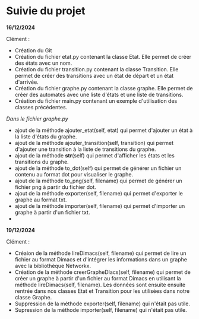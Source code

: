 # Suivie du projet


**16/12/2024**

Clément : 

- Création du Git
- Création du fichier etat.py contenant la classe Etat. Elle permet de créer des états avec un nom. 
- Création du fichier transition.py contenant la classe Transition. Elle permet de créer des transitions avec un état de départ et un état d'arrivée.
- Création du fichier graphe.py contenant la classe graphe. Elle permet de créer des automates avec une liste d'états et une liste de transitions.
- Création du fichier main.py contenant un exemple d'utilisation des classes précédentes.

*Dans le fichier graphe.py*

-  ajout de la méthode ajouter_etat(self, etat) qui permet d'ajouter un état à la liste d'états du graphe.
-  ajout de la méthode ajouter_transition(self, transition) qui permet d'ajouter une transition à la liste de transitions du graphe.
-  ajout de la méthode __str__(self) qui permet d'afficher les états et les transitions du graphe.
-  ajout de la méthode to_dot(self) qui permet de générer un fichier un contenu au format dot pour visualiser le graphe.
-  ajout de la méthode to_png(self, filename) qui permet de générer un fichier png à partir du fichier dot.
-  ajout de la méthode exporter(self, filename) qui permet d'exporter le graphe au format txt.
-  ajout de la méthode importer(self, filename) qui permet d'importer un graphe à partir d'un fichier txt.
-  

**19/12/2024**

Clément :

- Créaion de la méthode lireDimacs(self, filename) qui permet de lire un fichier au format Dimacs et d'intégrer les informations dans un graphe avec la bibliothèque Networkx.
- Création de la méthode creerGrapheDIacs(self, filename) qui permet de créer un graphe à partir d'un fichier au format Dimacs en utilisant la méthode lireDimacs(self, filename). Les données sont ensuite ensuite rentrée dans nos classes Etat et Transition pour les utilisées dans notre classe Graphe.
- Suppression de la méthode exporter(self, filename) qui n'était pas utile.
- Supression de la méthode importer(self, filename) qui n'était pas utile.